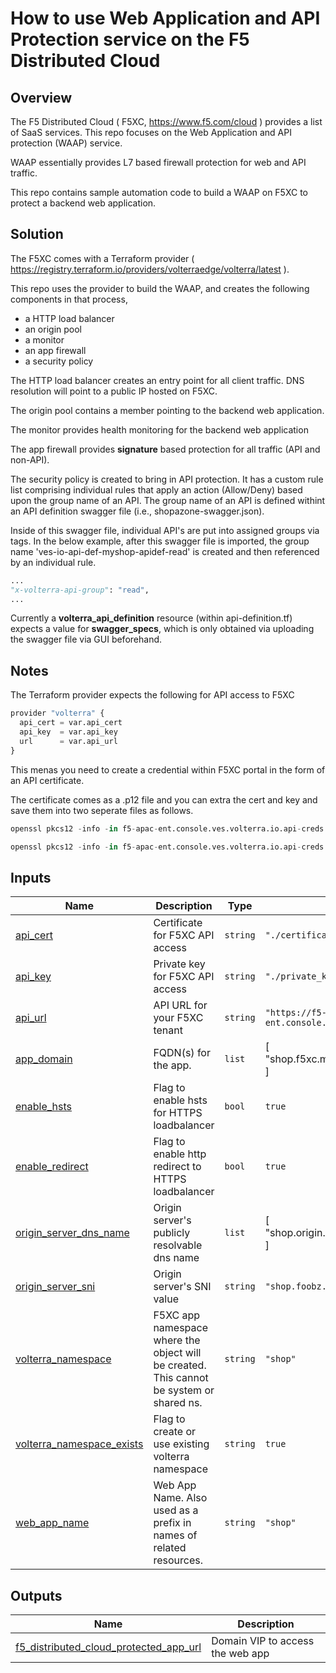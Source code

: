 # How to use Web Application and API Protection service on the F5 Distributed Cloud

## Overview
The F5 Distributed Cloud ( F5XC, https://www.f5.com/cloud ) provides a list of SaaS services. This repo focuses on the Web Application and API protection (WAAP) service.

WAAP essentially provides L7 based firewall protection for web and API traffic.

This repo contains sample automation code to build a WAAP on F5XC to protect a backend web application.

## Solution
The F5XC comes with a Terraform provider ( https://registry.terraform.io/providers/volterraedge/volterra/latest ). 

This repo uses the provider to build the WAAP, and creates the following components in that process,

 - a HTTP load balancer
 - an origin pool
 - a monitor
 - an app firewall
 - a security policy

The HTTP load balancer creates an entry point for all client traffic. DNS resolution will point to a public IP hosted on F5XC.

The origin pool contains a member pointing to the backend web application.

The monitor provides health monitoring for the backend web application

The app firewall provides **signature** based protection for all traffic (API and non-API).

The security policy is created to bring in API protection. It has a custom rule list comprising individual rules that apply an action (Allow/Deny) based upon the group name of an API. The group name of an API is defined withint an API definition swagger file (i.e., shopazone-swagger.json).

Inside of this swagger file, individual API's are put into assigned groups via tags. In the below example, after this swagger file is imported, the group name 'ves-io-api-def-myshop-apidef-read' is created and then referenced by an individual rule.

```python
...
"x-volterra-api-group": "read",
...
```
Currently a **volterra_api_definition** resource (within api-definition.tf) expects a value for **swagger_specs**, which is only obtained via uploading the swagger file via GUI beforehand.

## Notes

The Terraform provider expects the following for API access to F5XC

```python
provider "volterra" {
  api_cert = var.api_cert
  api_key  = var.api_key
  url      = var.api_url
}
```
This menas you need to create a credential within F5XC portal in the form of an API certificate. 

The certificate comes as a .p12 file and you can extra the cert and key and save them into two seperate files as follows.

```python
openssl pkcs12 -info -in f5-apac-ent.console.ves.volterra.io.api-creds.p12 -nokeys -out certificate.cert 

openssl pkcs12 -info -in f5-apac-ent.console.ves.volterra.io.api-creds.p12 -nodes -nocerts -out private.key 
```
## Inputs

| Name | Description | Type | Example | Required |
|------|-------------|------|---------|:--------:|
| <a name="input_api_cert"></a> [api\_cert](#input\_api\_cert) | Certificate for F5XC API access | `string` | `"./certificate.cert"` | no |
| <a name="input_api_key"></a> [api\_key](#input\_api\_key) | Private key for F5XC API access | `string` | `"./private_key.key"` | no |
| <a name="input_api_url"></a> [api\_url](#input\_api\_url) | API URL for your F5XC tenant | `string` | `"https://f5-apac-ent.console.ves.volterra.io/api"` | no |
| <a name="input_app_domain"></a> [app\_domain](#input\_app\_domain) | FQDN(s) for the app. | `list` |  [ <br> "shop.f5xc.meowmeowcode.io" <br> ] | no |
| <a name="input_enable_hsts"></a> [enable\_hsts](#input\_enable\_hsts) | Flag to enable hsts for HTTPS loadbalancer | `bool` | `true` | no |
| <a name="input_enable_redirect"></a> [enable\_redirect](#input\_enable\_redirect) | Flag to enable http redirect to HTTPS loadbalancer | `bool` | `true` | no |
| <a name="input_origin_server_dns_name"></a> [origin\_server\_dns\_name](#input\_origin\_server\_dns\_name) | Origin server's publicly resolvable dns name | `list` | [<br>  "shop.origin.com.au"<br>] | no |
| <a name="input_origin_server_sni"></a> [origin\_server\_sni](#input\_origin\_server\_sni) | Origin server's SNI value | `string` | `"shop.foobz.com.au"` | no |
| <a name="input_volterra_namespace"></a> [volterra\_namespace](#input\_volterra\_namespace) | F5XC app namespace where the object will be created. This cannot be system or shared ns. | `string` | `"shop"` | no |
| <a name="input_volterra_namespace_exists"></a> [volterra\_namespace\_exists](#input\_volterra\_namespace\_exists) | Flag to create or use existing volterra namespace | `string` | `true` | no |
| <a name="input_web_app_name"></a> [web\_app\_name](#input\_web\_app\_name) | Web App Name. Also used as a prefix in names of related resources. | `string` | `"shop"` | no |

## Outputs

| Name | Description |
|------|-------------|
| <a name="output_f5_distributed_cloud_protected_app_url"></a> [f5\_distributed\_cloud\_protected\_app\_url](#output\_f5\_distributed\_cloud\_protected\_app\_url) | Domain VIP to access the web app |
<!-- END_TF_DOCS -->






